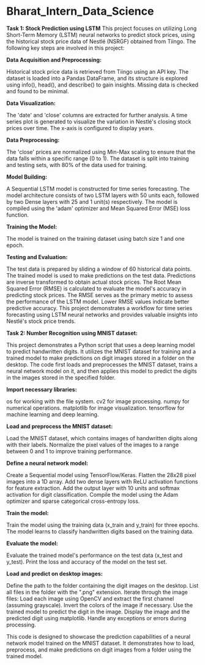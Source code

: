# Bharat_Intern_Data_Science
**Task 1: Stock Prediction using LSTM**
This project focuses on utilizing Long Short-Term Memory (LSTM) neural networks to predict stock prices, using the historical stock price data of Nestlé (NSRGF) obtained from Tiingo. The following key steps are involved in this project:

**Data Acquisition and Preprocessing:**

Historical stock price data is retrieved from Tiingo using an API key.
The dataset is loaded into a Pandas DataFrame, and its structure is explored using info(), head(), and describe() to gain insights.
Missing data is checked and found to be minimal.

**Data Visualization:**

The 'date' and 'close' columns are extracted for further analysis.
A time series plot is generated to visualize the variation in Nestlé's closing stock prices over time. The x-axis is configured to display years.

**Data Preprocessing:**

The 'close' prices are normalized using Min-Max scaling to ensure that the data falls within a specific range (0 to 1).
The dataset is split into training and testing sets, with 80% of the data used for training.

**Model Building:**

A Sequential LSTM model is constructed for time series forecasting.
The model architecture consists of two LSTM layers with 50 units each, followed by two Dense layers with 25 and 1 unit(s) respectively.
The model is compiled using the 'adam' optimizer and Mean Squared Error (MSE) loss function.

**Training the Model:**

The model is trained on the training dataset using batch size 1 and one epoch.

**Testing and Evaluation:**

The test data is prepared by sliding a window of 60 historical data points.
The trained model is used to make predictions on the test data.
Predictions are inverse transformed to obtain actual stock prices.
The Root Mean Squared Error (RMSE) is calculated to evaluate the model's accuracy in predicting stock prices.
The RMSE serves as the primary metric to assess the performance of the LSTM model. Lower RMSE values indicate better predictive accuracy. This project demonstrates a workflow for time series forecasting using LSTM neural networks and provides valuable insights into Nestlé's stock price trends.

**Task 2: Number Recognition using MNIST dataset:**

This project demonstrates a Python script that uses a deep learning model to predict handwritten digits. It utilizes the MNIST dataset for training and a trained model to make predictions on digit images stored in a folder on the desktop. The code first loads and preprocesses the MNIST dataset, trains a neural network model on it, and then applies this model to predict the digits in the images stored in the specified folder.

**Import necessary libraries:**

os for working with the file system.
cv2 for image processing.
numpy for numerical operations.
matplotlib for image visualization.
tensorflow for machine learning and deep learning.

**Load and preprocess the MNIST dataset:**

Load the MNIST dataset, which contains images of handwritten digits along with their labels.
Normalize the pixel values of the images to a range between 0 and 1 to improve training performance.

**Define a neural network model:**

Create a Sequential model using TensorFlow/Keras.
Flatten the 28x28 pixel images into a 1D array.
Add two dense layers with ReLU activation functions for feature extraction.
Add the output layer with 10 units and softmax activation for digit classification.
Compile the model using the Adam optimizer and sparse categorical cross-entropy loss.

**Train the model:**

Train the model using the training data (x_train and y_train) for three epochs.
The model learns to classify handwritten digits based on the training data.

**Evaluate the model:**

Evaluate the trained model's performance on the test data (x_test and y_test).
Print the loss and accuracy of the model on the test set.

**Load and predict on desktop images:**

Define the path to the folder containing the digit images on the desktop.
List all files in the folder with the ".png" extension.
Iterate through the image files:
Load each image using OpenCV and extract the first channel (assuming grayscale).
Invert the colors of the image if necessary.
Use the trained model to predict the digit in the image.
Display the image and the predicted digit using matplotlib.
Handle any exceptions or errors during processing.

This code is designed to showcase the prediction capabilities of a neural network model trained on the MNIST dataset. It demonstrates how to load, preprocess, and make predictions on digit images from a folder using the trained model.
